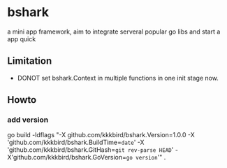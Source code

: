 # bshark

a mini app framework, aim to integrate serveral popular go libs and start a app quick

## Limitation

* DONOT set bshark.Context in multiple functions in one init stage now.

## Howto

### add version

go build -ldflags "-X github.com/kkkbird/bshark.Version=1.0.0 -X 'github.com/kkkbird/bshark.BuildTime=`date`' -X 'github.com/kkkbird/bshark.GitHash=`git rev-parse HEAD`' -X'github.com/kkkbird/bshark.GoVersion=`go version`'" .
